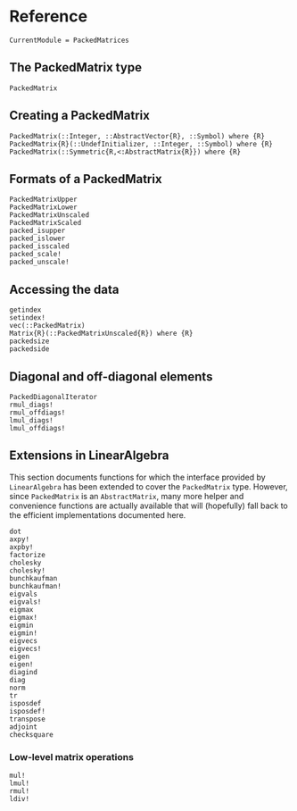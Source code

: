 # Reference

```@meta
CurrentModule = PackedMatrices
```

## The PackedMatrix type
```@docs
PackedMatrix
```

## Creating a PackedMatrix
```@docs
PackedMatrix(::Integer, ::AbstractVector{R}, ::Symbol) where {R}
PackedMatrix{R}(::UndefInitializer, ::Integer, ::Symbol) where {R}
PackedMatrix(::Symmetric{R,<:AbstractMatrix{R}}) where {R}
```

## Formats of a PackedMatrix
```@docs
PackedMatrixUpper
PackedMatrixLower
PackedMatrixUnscaled
PackedMatrixScaled
packed_isupper
packed_islower
packed_isscaled
packed_scale!
packed_unscale!
```

## Accessing the data
```@docs
getindex
setindex!
vec(::PackedMatrix)
Matrix{R}(::PackedMatrixUnscaled{R}) where {R}
packedsize
packedside
```

## Diagonal and off-diagonal elements
```@docs
PackedDiagonalIterator
rmul_diags!
rmul_offdiags!
lmul_diags!
lmul_offdiags!
```

## Extensions in LinearAlgebra
This section documents functions for which the interface provided by `LinearAlgebra` has been extended to cover the
`PackedMatrix` type. However, since `PackedMatrix` is an `AbstractMatrix`, many more helper and convenience functions are
actually available that will (hopefully) fall back to the efficient implementations documented here.
```@docs
dot
axpy!
axpby!
factorize
cholesky
cholesky!
bunchkaufman
bunchkaufman!
eigvals
eigvals!
eigmax
eigmax!
eigmin
eigmin!
eigvecs
eigvecs!
eigen
eigen!
diagind
diag
norm
tr
isposdef
isposdef!
transpose
adjoint
checksquare
```

### Low-level matrix operations
```@docs
mul!
lmul!
rmul!
ldiv!
```